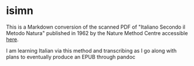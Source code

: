 # isimn

This is a Markdown conversion of the scanned PDF of "Italiano Secondo il Metodo Natura" published in 1962 by the Nature Method Centre accessible [here](https://csclub.uwaterloo.ca/~rfburger/language/L%27italiano%20secondo%20il%20metodo%20natura/L%27italiano%20secondo%20il%20metodo%20natura.pdf).

I am learning Italian via this method and transcribing as I go along with plans to eventually produce an EPUB through pandoc
<!--stackedit_data:
eyJoaXN0b3J5IjpbLTE3MTQ3NTg4NjVdfQ==
-->